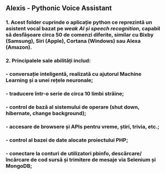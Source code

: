 ## Alexis - Pythonic Voice Assistant

### 1. Acest folder cuprinde o aplicație python ce reprezintă un asistent vocal bazat pe ***weak AI și speech recognition***, capabil să desfășoare circa 50 de comenzi diferite, similar cu Bixby (Samsung), Siri (Apple), Cortana (Windows) sau Alexa (Amazon).
### 2. Principalele sale abilități includ:
### - conversație inteligentă, realizată cu ajutorul Machine Learning și a unei rețele neuronale;
### - traducere într-o serie de circa 10 limbi străine;
### - control de bază al sistemului de operare (shut down, hibernate, change background);
### - accesare de browsere și APIs pentru vreme, știri, trivia, etc.;
### - control al bazei de date alocate proiectului PHP;
### - conectare la conturi de utilizatori pbinfo, descărcare/încărcare de cod sursă și trimitere de mesaje via Selenium și MongoDB;

